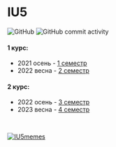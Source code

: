 # IU5
![GitHub](https://img.shields.io/github/license/DimaPermyakov/IU5?color=brightgreen)
![GitHub commit activity](https://img.shields.io/github/commit-activity/m/DimaPermyakov/IU5?color=blueviolet)


#### 1 курс:
- 2021 осень - [1 семестр](https://github.com/DimaPermyakov/IU5/tree/main/Term-1)<br>
- 2022 весна - [2 семестр](https://github.com/DimaPermyakov/IU5/tree/main/Term-2)
#### 2 курс:
- 2022 осень - [3 семестр](https://github.com/DimaPermyakov/IU5/tree/main/Term-3)
- 2023 весна - [4 семестр](https://github.com/DimaPermyakov/IU5/tree/main/Term-4)

 <br>
 
[![IU5memes](https://img.shields.io/badge/-CHILL_ZONE-090909?style=flat-square&logo=vk&logoColor=1E90FF)](https://vk.com/iu5memes) <br>
